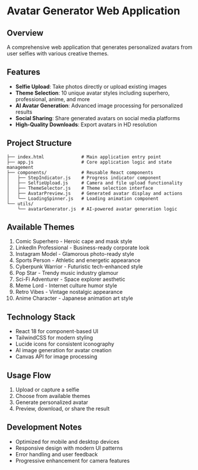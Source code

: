 # Avatar Generator Web Application

## Overview
A comprehensive web application that generates personalized avatars from user selfies with various creative themes.

## Features
- **Selfie Upload**: Take photos directly or upload existing images
- **Theme Selection**: 10 unique avatar styles including superhero, professional, anime, and more
- **AI Avatar Generation**: Advanced image processing for personalized results
- **Social Sharing**: Share generated avatars on social media platforms
- **High-Quality Downloads**: Export avatars in HD resolution

## Project Structure
```
├── index.html              # Main application entry point
├── app.js                  # Core application logic and state management
├── components/             # Reusable React components
│   ├── StepIndicator.js    # Progress indicator component
│   ├── SelfieUpload.js     # Camera and file upload functionality
│   ├── ThemeSelector.js    # Theme selection interface
│   ├── AvatarPreview.js    # Generated avatar display and actions
│   └── LoadingSpinner.js   # Loading animation component
└── utils/
    └── avatarGenerator.js  # AI-powered avatar generation logic
```

## Available Themes
1. Comic Superhero - Heroic cape and mask style
2. LinkedIn Professional - Business-ready corporate look
3. Instagram Model - Glamorous photo-ready style
4. Sports Person - Athletic and energetic appearance
5. Cyberpunk Warrior - Futuristic tech-enhanced style
6. Pop Star - Trendy music industry glamour
7. Sci-Fi Adventurer - Space explorer aesthetic
8. Meme Lord - Internet culture humor style
9. Retro Vibes - Vintage nostalgic appearance
10. Anime Character - Japanese animation art style

## Technology Stack
- React 18 for component-based UI
- TailwindCSS for modern styling
- Lucide icons for consistent iconography
- AI image generation for avatar creation
- Canvas API for image processing

## Usage Flow
1. Upload or capture a selfie
2. Choose from available themes
3. Generate personalized avatar
4. Preview, download, or share the result

## Development Notes
- Optimized for mobile and desktop devices
- Responsive design with modern UI patterns
- Error handling and user feedback
- Progressive enhancement for camera features